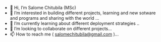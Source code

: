 - 👋 Hi, I’m Salome Chitubila (MSc)
- 👀 I’m interested in building different projects, learning and new sotware and programs and sharing with the world ...
- 🌱 I’m currently learning about different deployment strategies ..
- 💞️ I’m looking to collaborate on different projects...
- 📫 How to reach me ( salomechitubila@gmail.com )...

<!---
salomechi/salomechi is a ✨ special ✨ repository because its `README.md` (this file) appears on your GitHub profile.
You can click the Preview link to take a look at your changes.
--->
